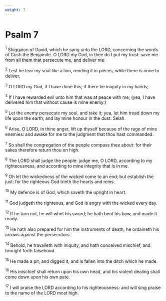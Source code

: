 ```yaml
---
weight: 7
---
```


# Psalm 7

<sup>1</sup> Shiggaion of David, which he sang unto the LORD, concerning the words of Cush the Benjamite. O LORD my God, in thee do I put my trust: save me from all them that persecute me, and deliver me: 

<sup>2</sup> Lest he tear my soul like a lion, rending it in pieces, while there is none to deliver. 

<sup>3</sup> O LORD my God, if I have done this; if there be iniquity in my hands; 

<sup>4</sup> If I have rewarded evil unto him that was at peace with me; (yea, I have delivered him that without cause is mine enemy:) 

<sup>5</sup> Let the enemy persecute my soul, and take it; yea, let him tread down my life upon the earth, and lay mine honour in the dust. Selah. 

<sup>6</sup> Arise, O LORD, in thine anger, lift up thyself because of the rage of mine enemies: and awake for me to the judgment that thou hast commanded. 

<sup>7</sup> So shall the congregation of the people compass thee about: for their sakes therefore return thou on high. 

<sup>8</sup> The LORD shall judge the people: judge me, O LORD, according to my righteousness, and according to mine integrity that is in me. 

<sup>9</sup> Oh let the wickedness of the wicked come to an end; but establish the just: for the righteous God trieth the hearts and reins. 

<sup>10</sup> My defence is of God, which saveth the upright in heart. 

<sup>11</sup> God judgeth the righteous, and God is angry with the wicked every day. 

<sup>12</sup> If he turn not, he will whet his sword; he hath bent his bow, and made it ready. 

<sup>13</sup> He hath also prepared for him the instruments of death; he ordaineth his arrows against the persecutors. 

<sup>14</sup> Behold, he travaileth with iniquity, and hath conceived mischief, and brought forth falsehood. 

<sup>15</sup> He made a pit, and digged it, and is fallen into the ditch which he made. 

<sup>16</sup> His mischief shall return upon his own head, and his violent dealing shall come down upon his own pate. 

<sup>17</sup> I will praise the LORD according to his righteousness: and will sing praise to the name of the LORD most high. 


